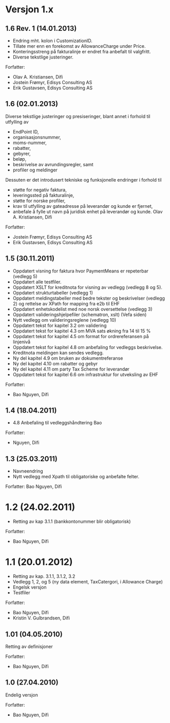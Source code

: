# Versjon 1.x


## 1.6 Rev. 1 (14.01.2013)

* Endring mht. kolon i CustomizationID.
* Tillate mer enn en forekomst av AllowanceCharge under Price.
* Konteringsstreng på fakturalinje er endret fra anbefalt til valgfritt.
* Diverse tekstlige justeringer.

Forfatter:
* Olav A. Kristiansen, Difi
* Jostein Frømyr, Edisys Consulting AS
* Erik Gustavsen, Edisys Consulting AS


## 1.6 (02.01.2013)

Diverse tekstlige justeringer og presiseringer, blant annet i forhold til utfylling av
* EndPoint ID,
* organisasjonsnummer,
* moms-nummer,
* rabatter,
* gebyrer,
* beløp,
* beskrivelse av avrundingsregler, samt
* profiler og meldinger

Dessuten er det introdusert tekniske og funksjonelle endringer i forhold til
* støtte for negativ faktura,
* leveringssted på fakturalinje,
* støtte for norske profiler,
* krav til utfylling av gateadresse på leverandør og kunde er fjernet,
* anbefale å fylle ut navn på juridisk enhet på leverandør og kunde.	Olav A. Kristiansen, Difi

Forfatter:
* Jostein Frømyr, Edisys Consulting AS
* Erik Gustavsen, Edisys Consulting AS


## 1.5 (30.11.2011)

* Oppdatert visning for faktura hvor PaymentMeans er repeterbar (vedlegg 5)
* Oppdatert alle testfiler.
* Oppdatert XSLT for kreditnota for visning av  vedlegg (vedlegg 8 og 5).
* Oppdatert strukturtabeller (vedlegg 1)
* Oppdatert meldingstabeller med bedre tekster og beskrivelser (vedlegg 2) og rettelse av XPath for mapping fra e2b til EHF
* Oppdatert enhetskodelist med noe norsk oversettelse (vedlegg 3)
* Oppdatert valideringshjelpefiler (schematron, xslt) (Vefa siden)
* Nytt vedlegg om valideringsreglene (vedlegg 10)
* Oppdatert tekst for kapitel 3.2 om validering
* Oppdatert tekst for kapitel 4.3 om MVA sats økning fra 14 til 15 %
* Oppdatert tekst for kapitel 4.5 om format for ordrereferansen på linjenivå
* Oppdatert tekst for kapitel 4.8 om anbefaling for vedleggs beskrivelse.
* Kreditnota meldingen kan sendes vedlegg.
* Ny del kapitel 4.9 om bruken av dokumentreferanse
* Ny del kapitel 4.10 om rabatter og gebyr
* Ny del kapitel 4.11 om party Tax Scheme for leverandør
* Oppdatert tekst for kapitel 6.6 om infrastruktur for utveksling av EHF

Forfatter:
* Bao Nguyen, Difi


## 1.4 (18.04.2011)

* 4.8 Anbefaling til vedleggshåndtering	Bao

Forfatter:
* Nguyen, Difi


## 1.3 (25.03.2011)

* Navneendring
* Nytt vedlegg med Xpath til obligatoriske og anbefalte felter.

Forfatter: Bao Nguyen, Difi


# 1.2 (24.02.2011)

* Retting av kap 3.1.1 (bankkontonummer blir obligatorisk)

Forfatter:
* Bao Nguyen, Difi


# 1.1 (20.01.2012)

* Retting av kap. 3.1.1, 3.1.2, 3.2
* Vedlegg 1, 2, og 5 (ny data element, TaxCatergori, i Allowance Charge)
* Engelsk versjon
* Testfiler

Forfatter:
* Bao Nguyen, Difi
* Kristin V. Gulbrandsen, Difi


## 1.01 (04.05.2010)

Retting av definisjoner

Forfatter:
* Bao Nguyen, Difi


## 1.0 (27.04.2010)

Endelig versjon

Forfatter:
* Bao Nguyen, Difi
